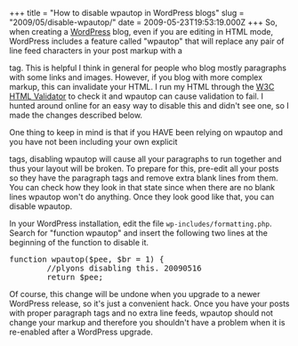 +++
title = "How to disable wpautop in WordPress blogs"
slug = "2009/05/disable-wpautop/"
date = 2009-05-23T19:53:19.000Z
+++
So, when creating a [WordPress](http://wordpress.org) blog, even if you are editing in HTML mode, WordPress includes a feature called "wpautop" that will replace any pair of line feed characters in your post markup with a <p> tag. This is helpful I think in general for people who blog mostly paragraphs with some links and images. However, if you blog with more complex markup, this can invalidate your HTML. I run my HTML through the [W3C HTML Validator](http://validator.w3.org) to check it and wpautop can cause validation to fail. I hunted around online for an easy way to disable this and didn't see one, so I made the changes described below.

One thing to keep in mind is that if you HAVE been relying on wpautop and you have not been including your own explicit <p> tags, disabling wpautop will cause all your paragraphs to run together and thus your layout will be broken. To prepare for this, pre-edit all your posts so they have the paragraph tags and remove extra blank lines from them. You can check how they look in that state since when there are no blank lines wpautop won't do anything. Once they look good like that, you can disable wpautop.

In your WordPress installation, edit the file `wp-includes/formatting.php`. Search for "function wpautop" and insert the following two lines at the beginning of the function to disable it.

<div class="code">

<pre>function wpautop($pee, $br = 1) {
        //plyons disabling this. 20090516
        return $pee;
</pre>

</div>

Of course, this change will be undone when you upgrade to a newer WordPress release, so it's just a convenient hack. Once you have your posts with proper paragraph tags and no extra line feeds, wpautop should not change your markup and therefore you shouldn't have a problem when it is re-enabled after a WordPress upgrade.